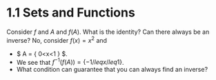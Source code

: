 # 1.1 Sets and Functions
Consider $f$ and $A$ and $f(A)$. What is the identity? Can there always be an inverse? No, consider $f(x)=x^2$ and 
* $ A = \{ 0<x<1 \} $. 
* We see that $f^{-1}(f(A)) = \{ -1 /leq x /leq 1 \}$. 
* What condition can guarantee that you can always find an inverse?
